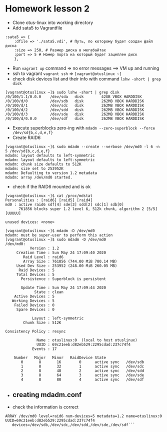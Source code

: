 # Homework lesson 2

* Clone otus-linux into working directory
* Add sata5 to Vagrantfile
```
:sata5 => {                        
    :dfile => './sata5.vdi', # Путь, по которому будет создан файл диска                        
    :size => 250, # Размер диска в мегабайтах      
    :port => 5 # Номер порта на который будет зацеплен диск
    },
```

* Run `vagrant up` command => no error messages ==> VM up and running 
* ssh to vagrant `vagrant ssh` => `[vagrant@otuslinux ~]`
* check disk devices list and their info 
with command `lshw -short | grep disk`
```
[vagrant@otuslinux ~]$ sudo lshw -short | grep disk
/0/100/1.1/0.0.0    /dev/sda   disk        42GB VBOX HARDDISK
/0/100/d/0          /dev/sdb   disk        262MB VBOX HARDDISK
/0/100/d/1          /dev/sdc   disk        262MB VBOX HARDDISK
/0/100/d/2          /dev/sdd   disk        262MB VBOX HARDDISK
/0/100/d/3          /dev/sde   disk        262MB VBOX HARDDISK
/0/100/d/0.0.0      /dev/sdf   disk        262MB VBOX HARDDISK
```
* Execute superblocks zero-ing with `mdadm --zero-superblock --force /dev/sd{b,c,d,e,f}`
* Create RAID6 
```
[vagrant@otuslinux ~]$ sudo mdadm --create --verbose /dev/md0 -l 6 -n 5 /dev/sd{b,c,d,e,f}
mdadm: layout defaults to left-symmetric
mdadm: layout defaults to left-symmetric
mdadm: chunk size defaults to 512K
mdadm: size set to 253952K
mdadm: Defaulting to version 1.2 metadata
mdadm: array /dev/md0 started.
```
* chech if the RAID6 mounted and is ok
```
[vagrant@otuslinux ~]$ cat /proc/mdstat
Personalities : [raid6] [raid5] [raid4] 
md0 : active raid6 sdf[4] sde[3] sdd[2] sdc[1] sdb[0]
      761856 blocks super 1.2 level 6, 512k chunk, algorithm 2 [5/5] [UUUUU]
      
unused devices: <none>
```
```
[vagrant@otuslinux ~]$ mdadm -D /dev/md0
mdadm: must be super-user to perform this action
[vagrant@otuslinux ~]$ sudo mdadm -D /dev/md0
/dev/md0:
           Version : 1.2
     Creation Time : Sun May 24 17:09:40 2020
        Raid Level : raid6
        Array Size : 761856 (744.00 MiB 780.14 MB)
     Used Dev Size : 253952 (248.00 MiB 260.05 MB)
      Raid Devices : 5
     Total Devices : 5
       Persistence : Superblock is persistent

       Update Time : Sun May 24 17:09:44 2020
             State : clean 
    Active Devices : 5
   Working Devices : 5
    Failed Devices : 0
     Spare Devices : 0

            Layout : left-symmetric
        Chunk Size : 512K

Consistency Policy : resync

              Name : otuslinux:0  (local to host otuslinux)
              UUID : 69c21eeb:d82eb529:2295cdad:237c74f4
            Events : 17

    Number   Major   Minor   RaidDevice State
       0       8       16        0      active sync   /dev/sdb
       1       8       32        1      active sync   /dev/sdc
       2       8       48        2      active sync   /dev/sdd
       3       8       64        3      active sync   /dev/sde
       4       8       80        4      active sync   /dev/sdf
```
* ## creating mdadm.conf
* check the information is correct 
```[vagrant@otuslinux ~]$ sudo mdadm --detail --scan --verbose
ARRAY /dev/md0 level=raid6 num-devices=5 metadata=1.2 name=otuslinux:0 UUID=69c21eeb:d82eb529:2295cdad:237c74f4
   devices=/dev/sdb,/dev/sdc,/dev/sdd,/dev/sde,/dev/sdf```
   

